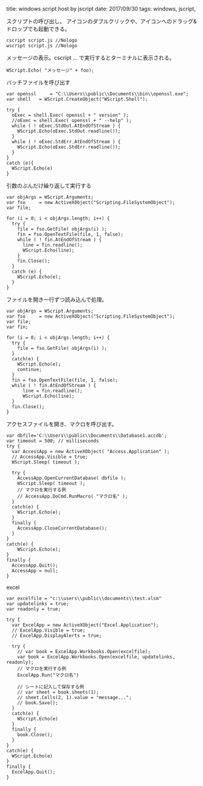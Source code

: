 title: windows script host by jscript
date: 2017/09/30
tags: windows, jscript, 

スクリプトの呼び出し。
アイコンのダブルクリックや、アイコンへのドラッグ&ドロップでも起動できる。

	cscript script.js //Nologo
	wscript script.js //Nologo

メッセージの表示。cscript ... で実行するとターミナルに表示される。

	WScript.Echo( "メッセージ" + foo);

バッチファイルを呼び出す

	var openssl     = "C:\\Users\\public\\Documents\\bin\\openssl.exe";
	var shell   = WScript.CreateObject("WScript.Shell");
	
	try {
	  oExec = shell.Exec( openssl + " version" );
	  //oExec = shell.Exec( openssl + " --help" );
	  while ( ! oExec.StdOut.AtEndOfStream ) {
	    WScript.Echo(oExec.StdOut.readline());
	  }
	  while ( ! oExec.StdErr.AtEndOfStream ) {
	    WScript.Echo(oExec.StdErr.readline());
	  }
	}
	catch (e){ 
	  WScript.Echo(e)
	}

引数のぶんだけ繰り返して実行する

	var objArgs = WScript.Arguments;
	var fso     = new ActiveXObject("Scripting.FileSystemObject");
	var file;
	
	for (i = 0; i < objArgs.length; i++) {
	  try {
	    file = fso.GetFile( objArgs(i) );
	    fin = fso.OpenTextFile(file, 1, false);
	    while ( ! fin.AtEndOfStream ) {
	      line = fin.readline();
	      WScript.Echo(line);
	    }
	    fin.Close();
	  }
	  catch (e) {
	    WScript.Echo(e);
	  }
	}

ファイルを開き一行ずつ読み込んで処理。

	var objArgs = WScript.Arguments;
	var fso     = new ActiveXObject("Scripting.FileSystemObject");
	var file;
	var fin;
	
	for (i = 0; i < objArgs.length; i++) {
	  try {
	    file = fso.GetFile( objArgs(i) );
	  }
	  catch(e) {
	    WScript.Echo(e);
	    continue;
	  }
	  fin = fso.OpenTextFile(file, 1, false);
	  while ( ! fin.AtEndOfStream ) {
	      line = fin.readline();
	      WScript.Echo(line);
	  }
	  fin.Close();
	}

アクセスファイルを開き、マクロを呼び出す。

	var dbfile='C:\\Users\\public\\Documents\\Database1.accdb';
	var timeout = 500; // milliseconds
	try {
	  var AccessApp = new ActiveXObject( "Access.Application" );
	  // AccessApp.Visible = true;
	  WScript.Sleep( timeout );
	
	  try {
	    AccessApp.OpenCurrentDatabase( dbfile );
	    WScript.Sleep( timeout );
	    // マクロを実行する例
	    // AccessApp.DoCmd.RunMacro( "マクロ名" );
	  }
	  catch(e) {
	    WScript.Echo(e);
	  }
	  finally {
	    AccessApp.CloseCurrentDatabase();
	  }
	}
	catch(e) {
	    WScript.Echo(e);
	}
	finally {
	  AccessApp.Quit();
	  AccessApp = null;
	}

excel

	var excelfile = "c:\\users\\public\\documents\\test.xlsm"
	var updatelinks = true;
	var readonly = true;
	
	try {
	  var ExcelApp = new ActiveXObject("Excel.Application");
	  // ExcelApp.Visible = true;
	  // ExcelApp.DisplayAlerts = true;
	
	  try {
	    // var book = ExcelApp.Workbooks.Open(excelfile);
	    var book = ExcelApp.Workbooks.Open(excelfile, updatelinks, readonly);
	    // マクロを実行する例
	    ExcelApp.Run("マクロ名")
	
	    // シートに記入して保存する例
	    // var sheet = book.sheets(1);
	    // sheet.Cells(2, 1).value = "message...";
	    // book.Save();
	  }
	  catch(e) {
	    WScript.Echo(e)
	  }
	  finally {
	    book.Close();
	  }
	}
	catch(e) {
	  WScript.Echo(e)
	}
	finally {
	  ExcelApp.Quit();
	}

